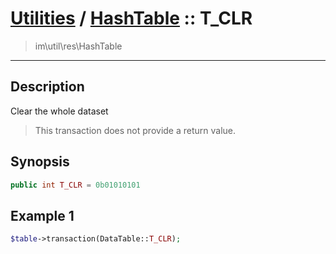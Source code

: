 # [Utilities](util.md) / [HashTable](util-HashTable.md) :: T_CLR
 > im\util\res\HashTable
____

## Description
Clear the whole dataset

 > This transaction does not provide a return value.  

## Synopsis
```php
public int T_CLR = 0b01010101
```

## Example 1
```php
$table->transaction(DataTable::T_CLR);
```
